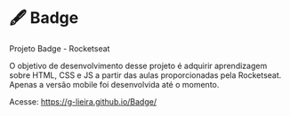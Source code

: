 # 🖋 Badge
Projeto Badge - Rocketseat

O objetivo de desenvolvimento desse projeto é adquirir aprendizagem sobre HTML, CSS e JS a partir das aulas proporcionadas pela Rocketseat.
Apenas a versão mobile foi desenvolvida até o momento. 

Acesse:
https://g-lieira.github.io/Badge/

